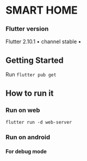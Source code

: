 # SMART HOME

### Flutter version
Flutter 2.10.1 • channel stable •

## Getting Started
Run `flutter pub get`


## How to run it
### Run on web
`flutter run -d web-server`

### Run on android
#### For debug mode

